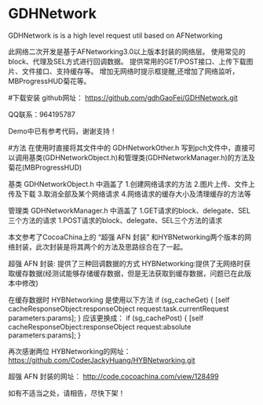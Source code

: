 # GDHNetwork
GDHNetwork is is a high level request util based on AFNetworking

此网络二次开发是基于AFNetworking3.0以上版本封装的网络层。
使用常见的block、代理及SEL方式进行回调数据。
提供常用的GET/POST接口、上传下载图片、文件接口、支持缓存等。
增加无网络时提示框提醒,还增加了网络监听，MBProgressHUD菊花等。

#下载安装
github网址：
https://github.com/gdhGaoFei/GDHNetwork.git

QQ联系：964195787

Demo中已有参考代码，谢谢支持！

#方法
在使用时直接将其文件中的 GDHNetworkOther.h 写到pch文件中，直接可以调用基类(GDHNetworkObject.h)和管理类(GDHNetworkManager.h)的方法及菊花(MBProgressHUD)

基类 GDHNetworkObject.h 中涵盖了 
1.创建网络请求的方法
2.图片上传、文件上传及下载
3.取消全部及某个网络请求
4.网络请求的缓存大小及清理缓存的方法等

管理类 GDHNetworkManager.h 中涵盖了
1.GET请求的block、delegate、SEL三个方法的请求
1.POST请求的block、delegate、SEL三个方法的请求
















本文参考了CocoaChina上的 “超强 AFN 封装” 和HYBNetworking两个版本的网络封装，此次封装是将其两个的方法及思路综合在了一起。

超强 AFN 封装: 提供了三种回调数据的方式 
HYBNetworking:提供了无网络时获取缓存数据(经测试能够存储缓存数据，但是无法获取到缓存数据，问题已在此版本中修改)

在缓存数据时 HYBNetworking 是使用以下方法
if (sg_cacheGet) {
[self cacheResponseObject:responseObject request:task.currentRequest parameters:params];
}
应该更换成：
if (sg_cachePost) {
[self cacheResponseObject:responseObject request:absolute  parameters:params];
}

再次感谢两位
HYBNetworking的网址：
https://github.com/CoderJackyHuang/HYBNetworking.git

超强 AFN 封装的网址：
http://code.cocoachina.com/view/128499


如有不适当之处，请相告，尽快下架！
